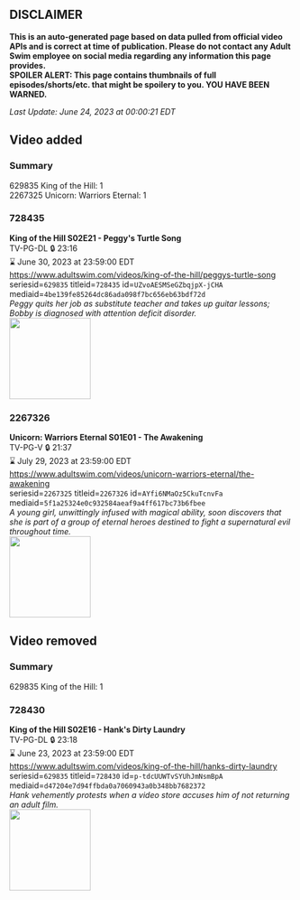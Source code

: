 ## DISCLAIMER
**This is an auto-generated page based on data pulled from official video APIs and is correct at time of publication. Please do not contact any Adult Swim employee on social media regarding any information this page provides.**  
**SPOILER ALERT: This page contains thumbnails of full episodes/shorts/etc. that might be spoilery to you. YOU HAVE BEEN WARNED.**  

_Last Update: June 24, 2023 at 00:00:21 EDT_
## Video added
### Summary
629835 King of the Hill: 1  
2267325 Unicorn: Warriors Eternal: 1  
### 728435
**King of the Hill S02E21 - Peggy's Turtle Song**  
TV-PG-DL 🔒 23:16  
⌛ June 30, 2023 at 23:59:00 EDT  
https://www.adultswim.com/videos/king-of-the-hill/peggys-turtle-song  
seriesid=`629835` titleid=`728435` id=`UZvoAESMSeGZbqjpX-jCHA` mediaid=`4be139fe85264dc86ada098f7bc656eb63bdf72d`  
_Peggy quits her job as substitute teacher and takes up guitar lessons; Bobby is diagnosed with attention deficit disorder._  
<a href="https://i.cdn.turner.com/asfix/repository//8a2505951e3ac6db011e3c1420880059/thumbnail_4213573094535921824.jpg"><img src="https://i.cdn.turner.com/asfix/repository//8a2505951e3ac6db011e3c1420880059/thumbnail_4213573094535921824.jpg" height="144px" /></a>
### 2267326
**Unicorn: Warriors Eternal S01E01 - The Awakening**  
TV-PG-V 🔒 21:37  
⌛ July 29, 2023 at 23:59:00 EDT  
https://www.adultswim.com/videos/unicorn-warriors-eternal/the-awakening  
seriesid=`2267325` titleid=`2267326` id=`AYfi6NMaOz5CkuTcnvFa` mediaid=`5f1a25324e0c932584aeaf9a4ff617bc73b6fbee`  
_A young girl, unwittingly infused with magical ability, soon discovers that she is part of a group of eternal heroes destined to fight a supernatural evil throughout time._  
<a href="https://media.cdn.adultswim.com/uploads/20230503/thumbnails/2_23531756341-UnicornWarriorsEternal.Still002tiny.png"><img src="https://media.cdn.adultswim.com/uploads/20230503/thumbnails/2_23531756341-UnicornWarriorsEternal.Still002tiny.png" height="144px" /></a>
## Video removed
### Summary
629835 King of the Hill: 1  
### 728430
**King of the Hill S02E16 - Hank's Dirty Laundry**  
TV-PG-DL 🔒 23:18  
⌛ June 23, 2023 at 23:59:00 EDT  
https://www.adultswim.com/videos/king-of-the-hill/hanks-dirty-laundry  
seriesid=`629835` titleid=`728430` id=`p-tdcUUWTvSYUhJmNsmBpA` mediaid=`d47204e7d94ffbda0a7060943a0b348bb7682372`  
_Hank vehemently protests when a video store accuses him of not returning an adult film._  
<a href="https://i.cdn.turner.com/asfix/repository//8a2505951e3ac6db011e3c1420880059/thumbnail_38899.jpg"><img src="https://i.cdn.turner.com/asfix/repository//8a2505951e3ac6db011e3c1420880059/thumbnail_38899.jpg" height="144px" /></a>
